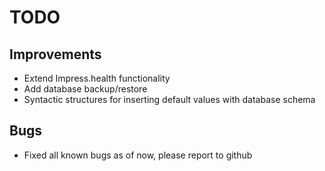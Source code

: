 # TODO

## Improvements

* Extend Impress.health functionality
* Add database backup/restore
* Syntactic structures for inserting default values with database schema

## Bugs

* Fixed all known bugs as of now, please report to github
